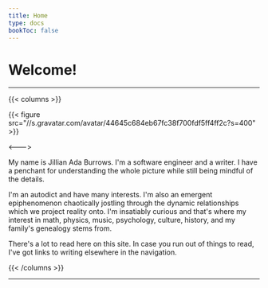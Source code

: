 ```yaml
---
title: Home
type: docs
bookToc: false
---
```



# Welcome!

---

{{< columns >}}

{{< figure src="//s.gravatar.com/avatar/44645c684eb67fc38f700fdf5ff4ff2c?s=400" >}}

<--->

My name is <span itemprop="givenName" class="given-name">Jillian</span> <span itemprop="additionalName" class="additional-name">Ada</span> <span itemprop="familyName" class="family-name">Burrows</span>. <span itemprop="disambiguatingDescription">I'm a <span itemprop="jobTitle">software engineer</span> and a writer. I have a penchant for understanding the whole picture while still being mindful of the details.</span>

I'm an autodict and have many interests. I'm also an emergent epiphenomenon chaotically jostling through the dynamic relationships which we project reality onto. I'm insatiably curious and that's where my interest in math, physics, music, psychology, culture, history, and my family's genealogy stems from.

There's a lot to read here on this site. In case you run out of things to read, I've got links to writing elsewhere in the navigation.

{{< /columns >}}

---
